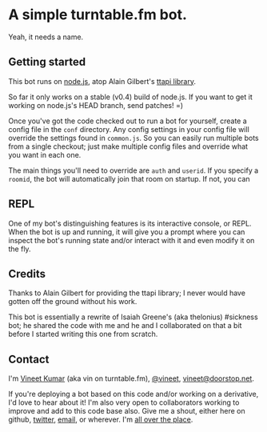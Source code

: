 # A simple turntable.fm bot.

Yeah, it needs a name.

## Getting started

This bot runs on [node.js](http://nodejs.org/), atop Alain Gilbert's
[ttapi library](https://github.com/alaingilbert/Turntable-API).

So far it only works on a stable (v0.4) build of node.js.  If you want to get
it working on node.js's HEAD branch, send patches! =)

Once you've got the code checked out to run a bot for yourself, create a config
file in the `conf` directory.  Any config settings in your config file will override
the settings found in `common.js`.  So you can easily run multiple bots from a single
checkout; just make multiple config files and override what you want in each one.

The main things you'll need to override are `auth` and `userid`.  If you specify a
`roomid`, the bot will automatically join that room on startup.  If not, you can 

## REPL

One of my bot's distinguishing features is its interactive console, or REPL.  When
the bot is up and running, it will give you a prompt where you can inspect the bot's
running state and/or interact with it and even modify it on the fly.

## Credits

Thanks to Alain Gilbert for providing the ttapi library; I never would have gotten
off the ground without his work.

This bot is essentially a rewrite of Isaiah Greene's (aka thelonius) #sickness
bot; he shared the code with me and he and I collaborated on that a bit before I
started writing this one from scratch.

## Contact

I'm [Vineet Kumar](https://plus.google.com/u/0/110814948174584766402/about)
 (aka vin on turntable.fm), [@vineet](http://twitter.com/vineet),
[vineet@doorstop.net](http://doorstop.net).

If you're deploying a bot based on this code and/or working on a derivative, I'd love
to hear about it!  I'm also very open to collaborators working to improve and add to
this code base also.  Give me a shout, either here on github,
[twitter](http://twitter.com/vineet), [email](vineet@doorstop.net), or
wherever.  I'm [all over the place](http://claimid.com/vineet).
